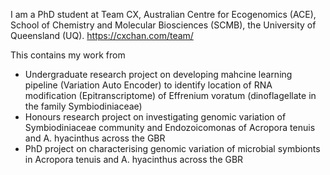 I am a PhD student at Team CX, Australian Centre for Ecogenomics (ACE), School of Chemistry and Molecular Biosciences (SCMB), the University of Queensland (UQ). https://cxchan.com/team/ 

This contains my work from 
- Undergraduate research project on developing mahcine learning pipeline (Variation Auto Encoder) to identify location of RNA modification (Epitranscriptome) of Effrenium voratum (dinoflagellate in the family Symbiodiniaceae)
- Honours research project on investigating genomic variation of Symbiodiniaceae community and Endozoicomonas of Acropora tenuis and A. hyacinthus across the GBR
- PhD project on characterising genomic variation of microbial symbionts in Acropora tenuis and A. hyacinthus across the GBR

